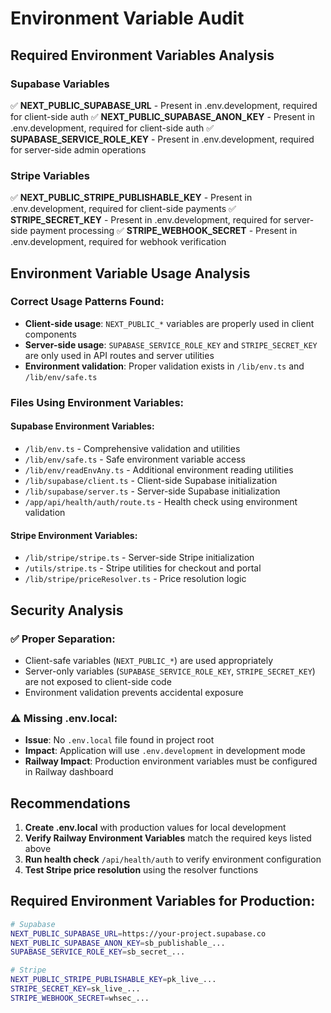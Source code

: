 # Environment Variable Audit

## Required Environment Variables Analysis

### Supabase Variables
✅ **NEXT_PUBLIC_SUPABASE_URL** - Present in .env.development, required for client-side auth
✅ **NEXT_PUBLIC_SUPABASE_ANON_KEY** - Present in .env.development, required for client-side auth
✅ **SUPABASE_SERVICE_ROLE_KEY** - Present in .env.development, required for server-side admin operations

### Stripe Variables
✅ **NEXT_PUBLIC_STRIPE_PUBLISHABLE_KEY** - Present in .env.development, required for client-side payments
✅ **STRIPE_SECRET_KEY** - Present in .env.development, required for server-side payment processing
✅ **STRIPE_WEBHOOK_SECRET** - Present in .env.development, required for webhook verification

## Environment Variable Usage Analysis

### Correct Usage Patterns Found:
- **Client-side usage**: `NEXT_PUBLIC_*` variables are properly used in client components
- **Server-side usage**: `SUPABASE_SERVICE_ROLE_KEY` and `STRIPE_SECRET_KEY` are only used in API routes and server utilities
- **Environment validation**: Proper validation exists in `/lib/env.ts` and `/lib/env/safe.ts`

### Files Using Environment Variables:

#### Supabase Environment Variables:
- `/lib/env.ts` - Comprehensive validation and utilities
- `/lib/env/safe.ts` - Safe environment variable access
- `/lib/env/readEnvAny.ts` - Additional environment reading utilities
- `/lib/supabase/client.ts` - Client-side Supabase initialization
- `/lib/supabase/server.ts` - Server-side Supabase initialization
- `/app/api/health/auth/route.ts` - Health check using environment validation

#### Stripe Environment Variables:
- `/lib/stripe/stripe.ts` - Server-side Stripe initialization
- `/utils/stripe.ts` - Stripe utilities for checkout and portal
- `/lib/stripe/priceResolver.ts` - Price resolution logic

## Security Analysis

### ✅ Proper Separation:
- Client-safe variables (`NEXT_PUBLIC_*`) are used appropriately
- Server-only variables (`SUPABASE_SERVICE_ROLE_KEY`, `STRIPE_SECRET_KEY`) are not exposed to client-side code
- Environment validation prevents accidental exposure

### ⚠️ Missing .env.local:
- **Issue**: No `.env.local` file found in project root
- **Impact**: Application will use `.env.development` in development mode
- **Railway Impact**: Production environment variables must be configured in Railway dashboard

## Recommendations

1. **Create .env.local** with production values for local development
2. **Verify Railway Environment Variables** match the required keys listed above
3. **Run health check** `/api/health/auth` to verify environment configuration
4. **Test Stripe price resolution** using the resolver functions

## Required Environment Variables for Production:

```bash
# Supabase
NEXT_PUBLIC_SUPABASE_URL=https://your-project.supabase.co
NEXT_PUBLIC_SUPABASE_ANON_KEY=sb_publishable_...
SUPABASE_SERVICE_ROLE_KEY=sb_secret_...

# Stripe
NEXT_PUBLIC_STRIPE_PUBLISHABLE_KEY=pk_live_...
STRIPE_SECRET_KEY=sk_live_...
STRIPE_WEBHOOK_SECRET=whsec_...
```